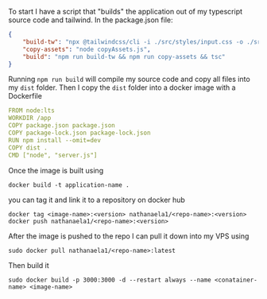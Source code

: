 To start I have a script that "builds" the application out of my typescript source code and tailwind. In the package.json file:
```json
{
    "build-tw": "npx @tailwindcss/cli -i ./src/styles/input.css -o ./src/styles/output.css",
    "copy-assets": "node copyAssets.js",
	"build": "npm run build-tw && npm run copy-assets && tsc"    
}
```
Running `npm run build` will compile my source code and copy all files into my `dist` folder. Then I copy the `dist` folder into a docker image with a Dockerfile
```yml
FROM node:lts
WORKDIR /app
COPY package.json package.json
COPY package-lock.json package-lock.json
RUN npm install --omit=dev
COPY dist .
CMD ["node", "server.js"]
```
Once the image is built using 
```
docker build -t application-name .
```
you can tag it and link it to a repository on docker hub
```
docker tag <image-name>:<version> nathanaela1/<repo-name>:<version>
docker push nathanaela1/<repo-name>:<version>
```
After the image is pushed to the repo I can pull it down into my VPS using
```
sudo docker pull nathanaela1/<repo-name>:latest
```
Then build it
```
sudo docker build -p 3000:3000 -d --restart always --name <conatainer-name> <image-name>
```
